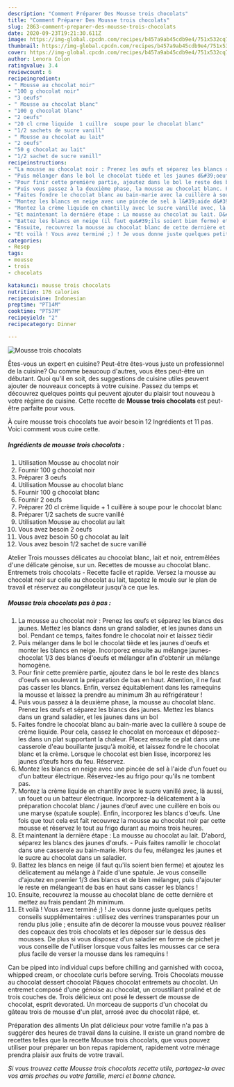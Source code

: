 ```yaml
---
description: "Comment Préparer Des Mousse trois chocolats"
title: "Comment Préparer Des Mousse trois chocolats"
slug: 2863-comment-preparer-des-mousse-trois-chocolats
date: 2020-09-23T19:21:30.611Z
image: https://img-global.cpcdn.com/recipes/b457a9ab45cdb9e4/751x532cq70/mousse-trois-chocolats-photo-principale-de-la-recette.jpg
thumbnail: https://img-global.cpcdn.com/recipes/b457a9ab45cdb9e4/751x532cq70/mousse-trois-chocolats-photo-principale-de-la-recette.jpg
cover: https://img-global.cpcdn.com/recipes/b457a9ab45cdb9e4/751x532cq70/mousse-trois-chocolats-photo-principale-de-la-recette.jpg
author: Lenora Colon
ratingvalue: 3.4
reviewcount: 6
recipeingredient:
- " Mousse au chocolat noir"
- "100 g chocolat noir"
- "3 oeufs"
- " Mousse au chocolat blanc"
- "100 g chocolat blanc"
- "2 oeufs"
- "20 cl crme liquide  1 cuillre  soupe pour le chocolat blanc"
- "1/2 sachets de sucre vanill"
- " Mousse au chocolat au lait"
- "2 oeufs"
- "50 g chocolat au lait"
- "1/2 sachet de sucre vanill"
recipeinstructions:
- "La mousse au chocolat noir : Prenez les œufs et séparez les blancs des jaunes. Mettez les blancs dans un grand saladier, et les jaunes dans un bol. Pendant ce temps, faites fondre le chocolat noir et laissez tiédir"
- "Puis mélanger dans le bol le chocolat tiède et les jaunes d&#39;oeufs et monter les blancs en neige. Incorporez ensuite au mélange jaunes-chocolat 1/3 des blancs d&#39;oeufs et mélanger afin d&#39;obtenir un mélange homogène."
- "Pour finir cette première partie, ajoutez dans le bol le reste des blancs d&#39;oeufs en soulevant la préparation de bas en haut. Attention, il ne faut pas casser les blancs. Enfin, versez équitablement dans les ramequins la mousse et laissez la prendre au minimum 3h au réfrigérateur !"
- "Puis vous passez à la deuxième phase, la mousse au chocolat blanc. Prenez les œufs et séparez les blancs des jaunes. Mettez les blancs dans un grand saladier, et les jaunes dans un bol"
- "Faites fondre le chocolat blanc au bain-marie avec la cuillère à soupe de crème liquide. Pour cela, cassez le chocolat en morceaux et déposez-les dans un plat supportant la chaleur. Placez ensuite ce plat dans une casserole d&#39;eau bouillante jusqu&#39;à moitié, et laissez fondre le chocolat blanc et la crème. Lorsque le chocolat est bien lisse, incorporez les jaunes d’œufs hors du feu. Réservez."
- "Montez les blancs en neige avec une pincée de sel à l&#39;aide d&#39;un fouet ou d&#39;un batteur électrique. Réservez-les au frigo pour qu&#39;ils ne tombent pas."
- "Montez la crème liquide en chantilly avec le sucre vanillé avec, là aussi, un fouet ou un batteur électrique. Incorporez-la délicatement à la préparation chocolat blanc / jaunes d’œuf avec une cuillère en bois ou une maryse (spatule souple). Enfin, incorporez les blancs d&#39;œufs. Une fois que tout cela est fait recouvrez la mousse au chocolat noir par cette mousse et réservez le tout au frigo durant au moins trois heures."
- "Et maintenant la dernière étape : La mousse au chocolat au lait. D&#39;abord, séparez les blancs des jaunes d&#39;œufs.  Puis faites ramollir le chocolat dans une casserole au bain-marie. Hors du feu, mélangez les jaunes et le sucre au chocolat dans un saladier."
- "Battez les blancs en neige (il faut qu&#39;ils soient bien ferme) et ajoutez les délicatement au mélange à l&#39;aide d&#39;une spatule. Je vous conseille d&#39;ajoutez en premier 1/3 des blancs et de bien mélanger, puis d&#39;ajouter le reste en mélangeant de bas en haut sans casser les blancs !"
- "Ensuite, recouvrez la mousse au chocolat blanc de cette dernière et mettez au frais pendant 2h minimum."
- "Et voilà ! Vous avez terminé ;) ! Je vous donne juste quelques petits conseils supplémentaires : utilisez des verrines transparantes pour un rendu plus jolie ; ensuite afin de décorer la mousse vous pouvez réaliser des copeaux des trois chocolats et les déposer sur le dessus des mousses. De plus si vous disposez d&#39;un saladier en forme de pichet je vous conseille de l&#39;utiliser lorsque vous faites les mousses car ce sera plus facile de verser la mousse dans les ramequins !"
categories:
- Resep
tags:
- mousse
- trois
- chocolats

katakunci: mousse trois chocolats 
nutrition: 176 calories
recipecuisine: Indonesian
preptime: "PT14M"
cooktime: "PT57M"
recipeyield: "2"
recipecategory: Dinner

---
```



![Mousse trois chocolats](https://img-global.cpcdn.com/recipes/b457a9ab45cdb9e4/751x532cq70/mousse-trois-chocolats-photo-principale-de-la-recette.jpg)

Êtes-vous un expert en cuisine? Peut-être êtes-vous juste un professionnel de la cuisine? Ou comme beaucoup d'autres, vous êtes peut-être un débutant. Quoi qu'il en soit, des suggestions de cuisine utiles peuvent ajouter de nouveaux concepts à votre cuisine. Passez du temps et découvrez quelques points qui peuvent ajouter du plaisir tout nouveau à votre régime de cuisine. Cette recette de <strong> Mousse trois chocolats </strong> est peut-être parfaite pour vous.

<!--inarticleads1-->

À cuire mousse trois chocolats tue avoir besoin 12 Ingrédients et 11 pas. Voici comment vous cuire cette.

##### Ingrédients de mousse trois chocolats :

1. Utilisation  Mousse au chocolat noir
1. Fournir 100 g chocolat noir
1. Préparer 3 oeufs
1. Utilisation  Mousse au chocolat blanc
1. Fournir 100 g chocolat blanc
1. Fournir 2 oeufs
1. Préparer 20 cl crème liquide + 1 cuillère à soupe pour le chocolat blanc
1. Préparer 1/2 sachets de sucre vanillé
1. Utilisation  Mousse au chocolat au lait
1. Vous avez besoin 2 oeufs
1. Vous avez besoin 50 g chocolat au lait
1. Vous avez besoin 1/2 sachet de sucre vanillé


Atelier Trois mousses délicates au chocolat blanc, lait et noir, entremêlées d&#39;une délicate génoise, sur un. Recettes de mousse au chocolat blanc. Entremets trois chocolats - Recette facile et rapide. Versez la mousse au chocolat noir sur celle au chocolat au lait, tapotez le moule sur le plan de travail et réservez au congélateur jusqu&#39;à ce que les. 

<!--inarticleads2-->

##### Mousse trois chocolats pas à pas :

1. La mousse au chocolat noir : Prenez les œufs et séparez les blancs des jaunes. Mettez les blancs dans un grand saladier, et les jaunes dans un bol. Pendant ce temps, faites fondre le chocolat noir et laissez tiédir
1. Puis mélanger dans le bol le chocolat tiède et les jaunes d&#39;oeufs et monter les blancs en neige. Incorporez ensuite au mélange jaunes-chocolat 1/3 des blancs d&#39;oeufs et mélanger afin d&#39;obtenir un mélange homogène.
1. Pour finir cette première partie, ajoutez dans le bol le reste des blancs d&#39;oeufs en soulevant la préparation de bas en haut. Attention, il ne faut pas casser les blancs. Enfin, versez équitablement dans les ramequins la mousse et laissez la prendre au minimum 3h au réfrigérateur !
1. Puis vous passez à la deuxième phase, la mousse au chocolat blanc. Prenez les œufs et séparez les blancs des jaunes. Mettez les blancs dans un grand saladier, et les jaunes dans un bol
1. Faites fondre le chocolat blanc au bain-marie avec la cuillère à soupe de crème liquide. Pour cela, cassez le chocolat en morceaux et déposez-les dans un plat supportant la chaleur. Placez ensuite ce plat dans une casserole d&#39;eau bouillante jusqu&#39;à moitié, et laissez fondre le chocolat blanc et la crème. Lorsque le chocolat est bien lisse, incorporez les jaunes d’œufs hors du feu. Réservez.
1. Montez les blancs en neige avec une pincée de sel à l&#39;aide d&#39;un fouet ou d&#39;un batteur électrique. Réservez-les au frigo pour qu&#39;ils ne tombent pas.
1. Montez la crème liquide en chantilly avec le sucre vanillé avec, là aussi, un fouet ou un batteur électrique. Incorporez-la délicatement à la préparation chocolat blanc / jaunes d’œuf avec une cuillère en bois ou une maryse (spatule souple). Enfin, incorporez les blancs d&#39;œufs. Une fois que tout cela est fait recouvrez la mousse au chocolat noir par cette mousse et réservez le tout au frigo durant au moins trois heures.
1. Et maintenant la dernière étape : La mousse au chocolat au lait. D&#39;abord, séparez les blancs des jaunes d&#39;œufs.  - Puis faites ramollir le chocolat dans une casserole au bain-marie. Hors du feu, mélangez les jaunes et le sucre au chocolat dans un saladier.
1. Battez les blancs en neige (il faut qu&#39;ils soient bien ferme) et ajoutez les délicatement au mélange à l&#39;aide d&#39;une spatule. Je vous conseille d&#39;ajoutez en premier 1/3 des blancs et de bien mélanger, puis d&#39;ajouter le reste en mélangeant de bas en haut sans casser les blancs !
1. Ensuite, recouvrez la mousse au chocolat blanc de cette dernière et mettez au frais pendant 2h minimum.
1. Et voilà ! Vous avez terminé ;) ! Je vous donne juste quelques petits conseils supplémentaires : utilisez des verrines transparantes pour un rendu plus jolie ; ensuite afin de décorer la mousse vous pouvez réaliser des copeaux des trois chocolats et les déposer sur le dessus des mousses. De plus si vous disposez d&#39;un saladier en forme de pichet je vous conseille de l&#39;utiliser lorsque vous faites les mousses car ce sera plus facile de verser la mousse dans les ramequins !


Can be piped into individual cups before chilling and garnished with cocoa, whipped cream, or chocolate curls before serving. Trois Chocolats mousse au chocolat dessert chocolat Pâques chocolat entremets au chocolat. Un entremet composé d&#39;une génoise au chocolat, un croustillant praliné et de trois couches de. Trois délicieux ont posé le dessert de mousse de chocolat, esprit devorated. Un morceau de supports d&#39;un chocolat du gâteau trois de mousse d&#39;un plat, arrosé avec du chocolat râpé, et. 

<!--inarticleads1-->

<p>
Préparation des aliments Un plat délicieux pour votre famille n'a pas à suggérer des heures de travail dans la cuisine. Il existe un grand nombre de recettes telles que la recette Mousse trois chocolats, que vous pouvez utiliser pour préparer un bon repas rapidement, rapidement votre ménage prendra plaisir aux fruits de votre travail.
</p>

<p>
<i>Si vous trouvez cette Mousse trois chocolats recette utile, partagez-la avec vos amis proches ou votre famille, merci et bonne chance.</i>
</p>
